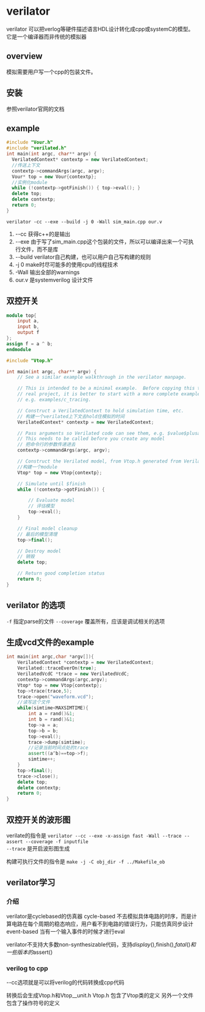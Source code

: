 # verilator
verilator 可以把verlog等硬件描述语言HDL设计转化成cpp或systemC的模型。
它是一个编译器而非传统的模拟器

## overview
模拟需要用户写一个cpp的包装文件。

## 安装
参照verilator官网的文档

## example
```cpp
#include "Vour.h"
#include "verilated.h"
int main(int argc, char** argv) {
  VerilatedContext* contextp = new VerilatedContext; 
  //传送上下文
  contextp->commandArgs(argc, argv);
  Vour* top = new Vour{contextp};
  //实例化module
  while (!contextp->gotFinish()) { top->eval(); }
  delete top;
  delete contextp;
  return 0;
}
```

`verilator -cc --exe --build -j 0 -Wall sim_main.cpp our.v`

1. --cc 获得c++的是输出
2. --exe 由于写了sim_main.cpp这个包装的文件，所以可以编译出来一个可执行文件，而不是库
3. --build verilator自己构建，也可以用户自己写构建的规则
4. -j 0 make时尽可能多的使用cpu的线程技术
5. -Wall 输出全部的warnings
6. our.v 是systemverilog 设计文件

## 双控开关
```verilog
module top{
    input a,
    input b,
    output f
};
assign f = a ^ b;
endmodule
```
```cpp
#include "Vtop.h"

int main(int argc, char** argv) {
    // See a similar example walkthrough in the verilator manpage.

    // This is intended to be a minimal example.  Before copying this to start a
    // real project, it is better to start with a more complete example,
    // e.g. examples/c_tracing.

    // Construct a VerilatedContext to hold simulation time, etc.
    // 构建一个verilated上下文去hold住模拟的时间
    VerilatedContext* contextp = new VerilatedContext;

    // Pass arguments so Verilated code can see them, e.g. $value$plusargs
    // This needs to be called before you create any model
    // 把命令行的参数传递进去
    contextp->commandArgs(argc, argv);

    // Construct the Verilated model, from Vtop.h generated from Verilating "top.v"
    //构建一个module 
    Vtop* top = new Vtop{contextp};

    // Simulate until $finish
    while (!contextp->gotFinish()) {

        // Evaluate model
        // 评估模型
        top->eval();
    }

    // Final model cleanup
    // 最后的模型清理
    top->final();

    // Destroy model
    // 销毁
    delete top;

    // Return good completion status
    return 0;
}
```

## verilator 的选项
`-f` 指定parse的文件
`--coverage` 覆盖所有，应该是调试相关的选项

## 生成vcd文件的example
```cpp
int main(int argc,char *argv[]){
	VerilatedContext *contextp = new VerilatedContext;
	Verilated::traceEverOn(true);
	VerilatedVcdC *trace = new VerilatedVcdC;
	contextp->commandArgs(argc,argv);
	Vtop* top = new Vtop{contextp};
	top->trace(trace,5);
	trace->open("waveform.vcd");
    //读写这个文件
	while(simtime<MAXSIMTIME){
		int a = rand()&1;
		int b = rand()&1;
		top->a = a;
		top->b = b;
		top->eval();
		trace->dump(simtime);
        //记录当前时间点处的trace
		assert((a^b)==top->f);
		simtime++;
	}
	top->final();
	trace->close();
	delete top;
	delete contextp;
	return 0;
}
```

## 双控开关的波形图
verilate的指令是
`verilator --cc --exe -x-assign fast -Wall --trace --assert --coverage -f inputfile`  
`--trace` 是开启波形图生成

构建可执行文件的指令是
`make -j -C obj_dir -f ../Makefile_ob`


## verilator学习

### 介绍
verilator是cyclebased的仿真器
cycle-based 不去模拟具体电路的时序，而是计算电路在每个周期的稳态响应，用户看不到电路的错误行为，只能仿真同步设计
event-based 当有一个输入事件的时候才进行eval

verilator不支持大多数non-synthesizable代码，支持$display(),$finish(),$fatal()和一些版本的$assert()

### verilog to cpp
--cc选项就是可以将verilog的代码转换成cpp代码

转换后会生成Vtop.h和Vtop__unit.h
Vtop.h 包含了Vtop类的定义
另外一个文件包含了操作符号的定义

